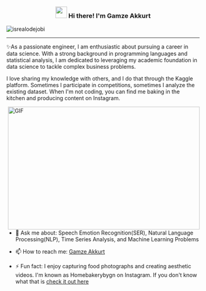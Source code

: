 <!-- Heading -->
<h3 align="center"><img src = "https://raw.githubusercontent.com/MartinHeinz/MartinHeinz/master/wave.gif" width = 30px> Hi there! I'm Gamze Akkurt</h3>

<!-- Profile Views -->

<p align="left"> <img src="https://komarev.com/ghpvc/?username=lauragift21&label=Profile%20views&color=0e75b6&style=flat" alt="isrealodejobi" />
</p>



 <!-- About section -->

---
✨As a passionate engineer, I am enthusiastic about pursuing a career in data science. With a strong background in programming languages and statistical analysis, I am dedicated to leveraging my academic foundation in data science to tackle complex business problems. 

I love sharing my knowledge with others, and I do that through the Kaggle platform. Sometimes I participate in competitions, sometimes I analyze the existing dataset. When I'm not coding, you can find me baking in the kitchen and producing content on Instagram. 
<!-- code gif-->
<img align="right" alt="GIF" src="./code.gif" width="500" height="320" />

 

- 💬 Ask me about: Speech Emotion Recognition(SER), Natural Language Processing(NLP), Time Series Analysis, and Machine Learning Problems

- 📫 How to reach me: [Gamze Akkurt](https://www.linkedin.com/in/gamzeakkurt/)

- ⚡ Fun fact: I enjoy capturing food photographs and creating aesthetic videos. I'm known as Homebakerybygn on Instagram. If you don't know what that is [check it out here](https://www.instagram.com/homebakerybygn/)

<!-- About section: END -->



 


